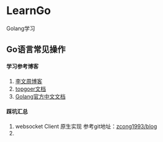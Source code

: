 # LearnGo
Golang学习

## Go语言常见操作

#### 学习参考博客
 1. [李文周博客](https://www.liwenzhou.com/posts/Go/go_menu/)
 2. [topgoer文档](http://www.topgoer.com)
 3. [Golang官方中文文档](http://word.topgoer.com/)

#### 踩坑汇总
1. websocket Client 原生实现 参考git地址：[zcong1993/blog](https://github.com/zcong1993/blog/blob/7ee7e3e3bdeda69cbbc20843936a89efae69e7a8/src/pages/articles/2017-12-03-change-mind/index.md)
2. 
